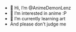 - 👋 Hi, I’m @AnimeDemonLenz
- 👀 I’m interested in anime :P
- 🌱 I’m currently learning art
- And please don't judge me
